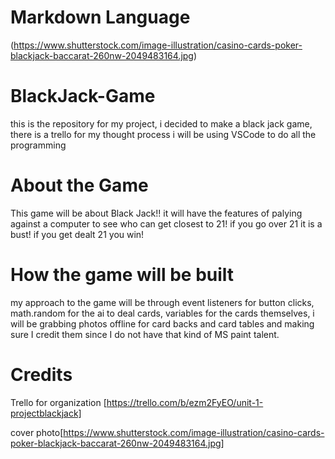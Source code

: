 # Markdown Language

(https://www.shutterstock.com/image-illustration/casino-cards-poker-blackjack-baccarat-260nw-2049483164.jpg)

# BlackJack-Game

this is the repository for my project, i decided to make a black jack game, there is a trello for my thought process i will be using VSCode to do all the programming

# About the Game

This game will be about Black Jack!! it will have the features of palying against a computer to see who can get closest to 21! if you go over 21 it is a bust! if you get dealt 21 you win!

# How the game will be built

my approach to the game will be through event listeners for button clicks, math.random for the ai to deal cards, variables for the cards themselves, i will be grabbing photos offline for card backs and card tables and making sure I credit them since I do not have that kind of MS paint talent.

# Credits

Trello for organization [https://trello.com/b/ezm2FyEO/unit-1-projectblackjack]

cover photo[https://www.shutterstock.com/image-illustration/casino-cards-poker-blackjack-baccarat-260nw-2049483164.jpg]
